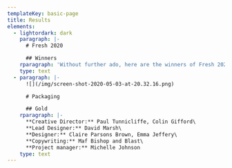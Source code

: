 ```yaml
---
templateKey: basic-page
title: Results
elements:
  - lightordark: dark
    paragraph: |-
      # Fresh 2020 

      ## Winners
    rparagraph: 'Without further ado, here are the winners of Fresh 2020.'
    type: text
  - paragraph: |-
      ![](/img/screen-shot-2020-05-03-at-20.32.16.png)

      # Packaging 

      ## Gold
    rparagraph: |-
      **Creative Director:** Paul Tunnicliffe, Colin Gifford\
      **Lead Designer:** David Marsh\
      **Designer:** Claire Parsons Brown, Emma Jeffery\
      **Copywriting:** Maf Bishop and Blast\
      **Project manager:** Michelle Johnson
    type: text
---
```


